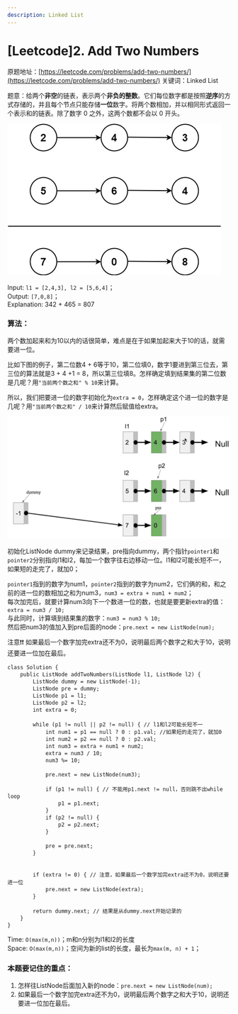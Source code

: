 ```yaml
---
description: Linked List
---
```


# \[Leetcode]2. Add Two Numbers

原题地址：[https://leetcode.com/problems/add-two-numbers/](https://leetcode.com/problems/add-two-numbers/) 关键词：Linked List

题意：给两个**非空**的链表，表示两个**非负的整数**。它们每位数字都是按照**逆序**的方式存储的，并且每个节点只能存储**一位**数字。将两个数相加，并以相同形式返回一个表示和的链表。除了数字 0 之外，这两个数都不会以 0 开头。

![](../.gitbook/assets/addtwonumber1.jpg)

Input: `l1 = [2,4,3], l2 = [5,6,4]`；\
Output: `[7,0,8]`；\
Explanation: 342 + 465 = 807



### 算法：

两个数加起来和为10以内的话很简单，难点是在于如果加起来大于10的话，就需要进一位。

比如下图的例子，第二位数4 + 6等于10，第二位填0，数字1要进到第三位去，第三位的算法就是3 + 4 +1 = 8，所以第三位填8。怎样确定填到结果集的第二位数是几呢？用`"当前两个数之和" % 10`来计算。

所以，我们把要进一位的数字初始化为`extra = 0`，怎样确定这个进一位的数字是几呢？用`"当前两个数之和" / 10`来计算然后赋值给extra。

![](<../.gitbook/assets/Screen Shot 2021-08-05 at 12.01.23 AM (1).png>)

初始化ListNode dummy来记录结果，pre指向dummy，两个指针`pointer1`和`pointer2`分别指向l1和l2，每加一个数字往右边移动一位。l1和l2可能长短不一，如果短的走完了，就加0；

`pointer1`指到的数字为num1，`pointer2`指到的数字为num2，它们俩的和，和之前的进一位的数相加之和为num3，`num3 = extra + num1 + num2`；\
每次加完后，就要计算num3向下一个数进一位的数，也就是要更新extra的值：`extra = num3 / 10;`\
与此同时，计算填到结果集的数字：`num3 = num3 % 10;`\
然后把num3的值加入到pre后面的node：`pre.next = new ListNode(num);`

注意❗️❗️ 如果最后一个数字加完extra还不为0，说明最后两个数字之和大于10，说明还要进一位加在最后。

```
class Solution {
    public ListNode addTwoNumbers(ListNode l1, ListNode l2) {
        ListNode dummy = new ListNode(-1);
        ListNode pre = dummy;
        ListNode p1 = l1;
        ListNode p2 = l2;
        int extra = 0;
        
        while (p1 != null || p2 != null) { // l1和l2可能长短不一
            int num1 = p1 == null ? 0 : p1.val; //如果短的走完了，就加0
            int num2 = p2 == null ? 0 : p2.val;
            int num3 = extra + num1 + num2;
            extra = num3 / 10;
            num3 %= 10;
            
            pre.next = new ListNode(num3);
                      
            if (p1 != null) { // 不能用p1.next != null，否则跳不出while loop
                p1 = p1.next;
            }
            if (p2 != null) {
                p2 = p2.next;
            }
            
            pre = pre.next;
        }
        
        
        if (extra != 0) { // 注意，如果最后一个数字加完extra还不为0，说明还要进一位
            pre.next = new ListNode(extra);
        }   
        
        return dummy.next; // 结果是从dummy.next开始记录的
    }
}
```

Time: `O(max(m,n))`；m和n分别为l1和l2的长度\
Space: `O(max(m,n))`；空间为新的list的长度，最长为`max(m, n) + 1`；



### 本题要记住的重点：

1. 怎样往ListNode后面加入新的node：`pre.next = new ListNode(num);`
2. 如果最后一个数字加完extra还不为0，说明最后两个数字之和大于10，说明还要进一位加在最后。







